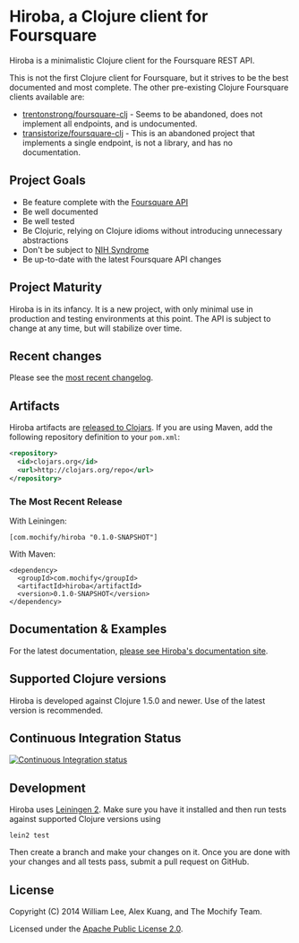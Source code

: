 # Hiroba, a Clojure client for Foursquare

Hiroba is a minimalistic Clojure client for the Foursquare REST API.

This is not the first Clojure client for Foursquare, but it strives to be the best documented and most complete. The other pre-existing Clojure Foursquare clients available are:

* [trentonstrong/foursquare-clj](https://github.com/trentonstrong/foursquare-clj) - Seems to be abandoned, does not implement all endpoints, and is undocumented.
* [transistorize/foursquare-clj](https://github.com/transistorize/foursquare-clj) - This is an abandoned project that implements a single endpoint, is not a library, and has no documentation.


## Project Goals

* Be feature complete with the [Foursquare API](https://developer.foursquare.com/overview/)
* Be well documented
* Be well tested
* Be Clojuric, relying on Clojure idioms without introducing unnecessary abstractions
* Don't be subject to [NIH Syndrome](http://en.wikipedia.org/wiki/Not_invented_here)
* Be up-to-date with the latest Foursquare API changes

## Project Maturity

Hiroba is in its infancy. It is a new project, with only minimal use in production and testing environments at this point. The API is subject to change at any time, but will stabilize over time.

## Recent changes

Please see the [most recent changelog](https://github.com/mochify/hiroba/blob/master/CHANGELOG.md).

## Artifacts

Hiroba artifacts are [released to Clojars](https://clojars.org/com.mochify/hiroba). If you are using Maven, add the following repository
definition to your `pom.xml`:

``` xml
<repository>
  <id>clojars.org</id>
  <url>http://clojars.org/repo</url>
</repository>
```

### The Most Recent Release

With Leiningen:

    [com.mochify/hiroba "0.1.0-SNAPSHOT"]


With Maven:

    <dependency>
      <groupId>com.mochify</groupId>
      <artifactId>hiroba</artifactId>
      <version>0.1.0-SNAPSHOT</version>
    </dependency>


## Documentation & Examples

For the latest documentation, [please see Hiroba's documentation site](http://mochify.github.io/hiroba).

## Supported Clojure versions

Hiroba is developed against Clojure 1.5.0 and newer. Use of the latest version is recommended.


## Continuous Integration Status

[![Continuous Integration status](https://secure.travis-ci.org/mochify/hiroba.png)](http://travis-ci.org/mochify/hiroba)


## Development

Hiroba uses [Leiningen
2](https://github.com/technomancy/leiningen/blob/master/doc/TUTORIAL.md). Make
sure you have it installed and then run tests against supported
Clojure versions using

    lein2 test

Then create a branch and make your changes on it. Once you are done
with your changes and all tests pass, submit a pull request on GitHub.



## License

Copyright (C) 2014 William Lee, Alex Kuang, and The Mochify Team.

Licensed under the [Apache Public License 2.0](http://www.apache.org/licenses/LICENSE-2.0.html).
